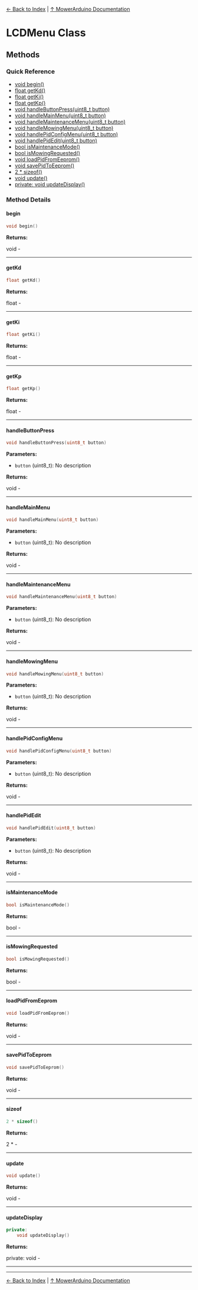 [← Back to Index](../README.md) | [↑ MowerArduino Documentation](../README.md)

# LCDMenu Class

## Methods

### Quick Reference

- [void begin()](#begin)
- [float getKd()](#getkd)
- [float getKi()](#getki)
- [float getKp()](#getkp)
- [void handleButtonPress(uint8_t button)](#handlebuttonpress)
- [void handleMainMenu(uint8_t button)](#handlemainmenu)
- [void handleMaintenanceMenu(uint8_t button)](#handlemaintenancemenu)
- [void handleMowingMenu(uint8_t button)](#handlemowingmenu)
- [void handlePidConfigMenu(uint8_t button)](#handlepidconfigmenu)
- [void handlePidEdit(uint8_t button)](#handlepidedit)
- [bool isMaintenanceMode()](#ismaintenancemode)
- [bool isMowingRequested()](#ismowingrequested)
- [void loadPidFromEeprom()](#loadpidfromeeprom)
- [void savePidToEeprom()](#savepidtoeeprom)
- [2 * sizeof()](#sizeof)
- [void update()](#update)
- [private:
    void updateDisplay()](#updatedisplay)

### Method Details

#### begin

```cpp
void begin()
```

**Returns:**

void - 

---

#### getKd

```cpp
float getKd()
```

**Returns:**

float - 

---

#### getKi

```cpp
float getKi()
```

**Returns:**

float - 

---

#### getKp

```cpp
float getKp()
```

**Returns:**

float - 

---

#### handleButtonPress

```cpp
void handleButtonPress(uint8_t button)
```

**Parameters:**

- `button` (uint8_t): No description

**Returns:**

void - 

---

#### handleMainMenu

```cpp
void handleMainMenu(uint8_t button)
```

**Parameters:**

- `button` (uint8_t): No description

**Returns:**

void - 

---

#### handleMaintenanceMenu

```cpp
void handleMaintenanceMenu(uint8_t button)
```

**Parameters:**

- `button` (uint8_t): No description

**Returns:**

void - 

---

#### handleMowingMenu

```cpp
void handleMowingMenu(uint8_t button)
```

**Parameters:**

- `button` (uint8_t): No description

**Returns:**

void - 

---

#### handlePidConfigMenu

```cpp
void handlePidConfigMenu(uint8_t button)
```

**Parameters:**

- `button` (uint8_t): No description

**Returns:**

void - 

---

#### handlePidEdit

```cpp
void handlePidEdit(uint8_t button)
```

**Parameters:**

- `button` (uint8_t): No description

**Returns:**

void - 

---

#### isMaintenanceMode

```cpp
bool isMaintenanceMode()
```

**Returns:**

bool - 

---

#### isMowingRequested

```cpp
bool isMowingRequested()
```

**Returns:**

bool - 

---

#### loadPidFromEeprom

```cpp
void loadPidFromEeprom()
```

**Returns:**

void - 

---

#### savePidToEeprom

```cpp
void savePidToEeprom()
```

**Returns:**

void - 

---

#### sizeof

```cpp
2 * sizeof()
```

**Returns:**

2 * - 

---

#### update

```cpp
void update()
```

**Returns:**

void - 

---

#### updateDisplay

```cpp
private:
    void updateDisplay()
```

**Returns:**

private:
    void - 

---

---

[← Back to Index](../README.md) | [↑ MowerArduino Documentation](../README.md)

